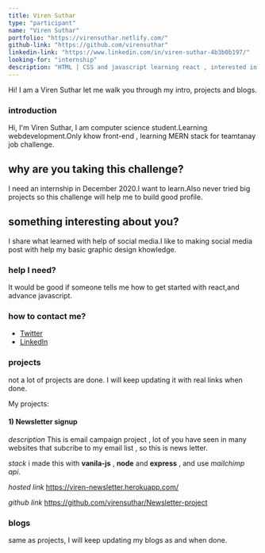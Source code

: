 ```yaml
---
title: Viren Suthar
type: "participant"
name: "Viren Suthar"
portfolio: "https://virensuthar.netlify.com/"
github-link: "https://github.com/virensuthar"
linkedin-link: "https://www.linkedin.com/in/viren-suthar-4b3b0b197/"
looking-for: "internship"
description: "HTML | CSS and javascript learning react , interested in UI/UX design and front-end."
---
```


Hi! I am a Viren Suthar let me walk you through my intro, projects and blogs.

### introduction

Hi, I'm Viren Suthar, I am computer science student.Learning webdevelopment.Only khow front-end , learning MERN stack for teamtanay job challenge.

## why are you taking this challenge?

I need an internship in December 2020.I want to learn.Also never tried big projects so this challenge will help me to build good profile.

## something interesting about you?

I share what learned with help of social media.I like to making social media post with help my basic graphic design khowledge.

### help I need?

It would be good if someone tells me how to get started with react,and advance javascript.

### how to contact me?

- [Twitter](https://twitter.com/SutharViren1)
- [LinkedIn](https://www.linkedin.com/in/viren-suthar-4b3b0b197/)

### projects

not a lot of projects are done. I will keep updating it with real links when done.

My projects:

#### 1) Newsletter signup

_description_ This is email campaign project , lot of you have seen in many websites that subcribe to my email list , so this is news letter.

_stack_ i made this with __vanila-js__ , __node__ and __express__ , and use _mailchimp api_.

_hosted link_ https://viren-newsletter.herokuapp.com/

_github link_ https://github.com/virensuthar/Newsletter-project

### blogs

same as projects, I will keep updating my blogs as and when done.

